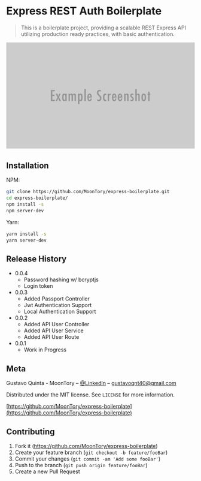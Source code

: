 # Express REST Auth Boilerplate
> This is a boilerplate project, providing a scalable REST Express API utilizing production ready practices, with basic authentication.


![](./misc/header.png)

## Installation

NPM:

```sh
git clone https://github.com/MoonTory/express-boilerplate.git
cd express-boilerplate/
npm install -s
npm server-dev
```

Yarn:

```sh
yarn install -s
yarn server-dev
```

## Release History
* 0.0.4
    * Password hashing w/ bcryptjs
    * Login token
* 0.0.3
    * Added Passport Controller
    * Jwt Authentication Support
    * Local Authentication Support
* 0.0.2
    * Added API User Controller
    * Added API User Service
    * Added API User Route
* 0.0.1
    * Work in Progress

## Meta

Gustavo Quinta - MoonTory – [@LinkedIn](www.linkedin.com/in/gustavo-quinta) – gustavoqnt40@gmail.com

Distributed under the MIT license. See ``LICENSE`` for more information.

[https://github.com/MoonTory/express-boilerplate](https://github.com/MoonTory/express-boilerplate)

## Contributing

1. Fork it (<https://github.com/MoonTory/express-boilerplate>)
2. Create your feature branch (`git checkout -b feature/fooBar`)
3. Commit your changes (`git commit -am 'Add some fooBar'`)
4. Push to the branch (`git push origin feature/fooBar`)
5. Create a new Pull Request

<!-- Markdown link & img dfn's -->
[wiki]: https://github.com/MoonTory/express-boilerplate/wiki
